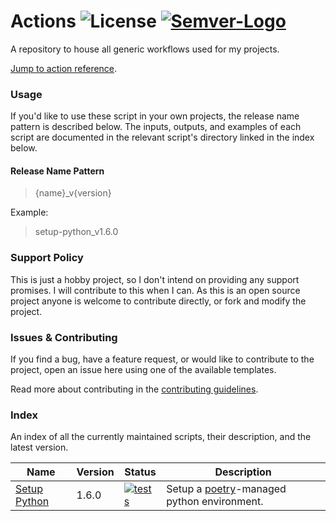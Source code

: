 # Actions ![License] [![Semver-Logo]][Semver]
A repository to house all generic workflows used for my projects.

[Jump to action reference](#index).

### Usage
If you'd like to use these script in your own projects, the release name pattern is described below.
The inputs, outputs, and examples of each script are documented in the relevant script's directory
linked in the index below.

#### Release Name Pattern
> {name}_v{version}

Example:
> setup-python_v1.6.0


### Support Policy
This is just a hobby project, so I don't intend on providing any support promises.
I will contribute to this when I can. As this is an open source project
anyone is welcome to contribute directly, or fork and modify the project.


### Issues & Contributing
If you find a bug, have a feature request, or would like to contribute to the project,
open an issue here using one of the available templates.

Read more about contributing in the [contributing guidelines](.github/contributing.md).


### Index
An index of all the currently maintained scripts, their description, and the latest version.

| Name                           | Version | Status                        | Description                                          |
|--------------------------------|---------|-------------------------------|------------------------------------------------------|
| [Setup Python](./setup-python) | 1.6.0   | [![tests][sp_badge]][sp_link] | Setup a [poetry][Poetry]-managed python environment. |


[License]: https://shields.io/github/license/HassanAbouelela/actions
[Semver-Logo]: https://img.shields.io/badge/versioning-semver-informational
[Semver]: https://semver.org/
[Poetry]: https://python-poetry.org/

[sp_badge]: https://img.shields.io/github/actions/workflow/status/HassanAbouelela/actions/test_setup_python.yaml?label=Tests&branch=main
[sp_link]: https://github.com/HassanAbouelela/actions/actions/workflows/test_setup_python.yaml?query=branch%3Amain
